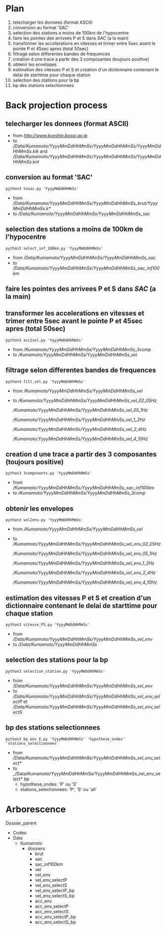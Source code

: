 # Plan

1. telecharger les donnees (format ASCII)
2. conversion au format 'SAC'
3. selection des stations a moins de 100km de l'hypocentre
4. faire les pointes des arrivees P et S dans _SAC_ (a la main)
5. transformer les accelerations en vitesses et trimer entre 5sec avant le pointe P et 45sec apres (total 50sec)
6. filtrage selon differentes bandes de frequences
7. creation d une trace a partir des 3 composantes (toujours positive)
8. obtenir les envelopes
9. estimation des vitesses P et S et creation d'un dictionnaire contenant le delai de starttime pour chaque station
10. selection des stations pour la bp
11. bp des stations selectionnees

# Back projection process

## telecharger les donnees (format ASCII)

- from _http://www.kyoshin.bosai.go.jp_
- to _/Data/Kumamoto/YyyyMmDdHhMmSs/YyyyMmDdHhMmSs/YyyyMmDdHhMmSs.kik_ and _/Data/Kumamoto/YyyyMmDdHhMmSs/YyyyMmDdHhMmSs/YyyyMmDdHhMmSs.knt_

## conversion au format 'SAC'

`python3 tosac.py 'YyyyMmDdHhMmSs'` 
- from _/Data/Kumamoto/YyyyMmDdHhMmSs/YyyyMmDdHhMmSs_brut/YyyyMmDdHhMmSs.k*_
- to _/Data/Kumamoto/YyyyMmDdHhMmSs/YyyyMmDdHhMmSs_sac_

## selection des stations a moins de 100km de l'hypocentre

`python3 select_inf_100km.py 'YyyyMmDdHhMmSs'`
- from _/Data/Kumamoto/YyyyMmDdHhMmSs/YyyyMmDdHhMmSs_sac_
- to _/Data/Kumamoto/YyyyMmDdHhMmSs/YyyyMmDdHhMmSs_sac_inf100km_

## faire les pointes des arrivees P et S dans _SAC_ (a la main)

## transformer les accelerations en vitesses et trimer entre 5sec avant le pointe P et 45sec apres (total 50sec)

`python3 acc2vel.py 'YyyyMmDdHhMmSs'` 
- from _/Kumamoto/YyyyMmDdHhMmSs/YyyyMmDdHhMmSs_3comp_
- to _/Kumamoto/YyyyMmDdHhMmSs/YyyyMmDdHhMmSs_vel_

## filtrage selon differentes bandes de frequences

`python3 filt_vel.py 'YyyyMmDdHhMmSs'`
- from _/Kumamoto/YyyyMmDdHhMmSs/YyyyMmDdHhMmSs_vel_
- to _/Kumamoto/YyyyMmDdHhMmSs/YyyyMmDdHhMmSs_vel_02_05Hz_

	_/Kumamoto/YyyyMmDdHhMmSs/YyyyMmDdHhMmSs_vel_05_1Hz_

	_/Kumamoto/YyyyMmDdHhMmSs/YyyyMmDdHhMmSs_vel_1_2Hz_

	_/Kumamoto/YyyyMmDdHhMmSs/YyyyMmDdHhMmSs_vel_2_4Hz_

	_/Kumamoto/YyyyMmDdHhMmSs/YyyyMmDdHhMmSs_vel_4_10Hz_

## creation d une trace a partir des 3 composantes (toujours positive)

`python3 3components.py 'YyyyMmDdHhMmSs'`
- from _/Kumamoto/YyyyMmDdHhMmSs/YyyyMmDdHhMmSs_sac_inf100km_
- to _/Kumamoto/YyyyMmDdHhMmSs/YyyyMmDdHhMmSs_3comp_

## obtenir les envelopes

`python3 vel2env.py 'YyyyMmDdHhMmSs'`
- from _/Kumamoto/YyyyMmDdHhMmSs/YyyyMmDdHhMmSs_vel_
- to _/Kumamoto/YyyyMmDdHhMmSs/YyyyMmDdHhMmSs_vel_env_02_05Hz_

	_/Kumamoto/YyyyMmDdHhMmSs/YyyyMmDdHhMmSs_vel_env_05_1Hz_

	_/Kumamoto/YyyyMmDdHhMmSs/YyyyMmDdHhMmSs_vel_env_1_2Hz_

	_/Kumamoto/YyyyMmDdHhMmSs/YyyyMmDdHhMmSs_vel_env_2_4Hz_

	_/Kumamoto/YyyyMmDdHhMmSs/YyyyMmDdHhMmSs_vel_env_4_10Hz_

## estimation des vitesses P et S et creation d'un dictionnaire contenant le delai de starttime pour chaque station

`python3 vitesse_PS.py 'YyyyMmDdHhMmSs'`
- from _/Data/Kumamoto/YyyyMmDdHhMmSs/YyyyMmDdHhMmSs_vel_env_
- to _/Data/Kumamoto/YyyyMmDdHhMmSs_

## selection des stations pour la bp

`python3 selection_station.py 'YyyyMmDdHhMmSs'`
- from _/Data/Kumamoto/YyyyMmDdHhMmSs/YyyyMmDdHhMmSs_vel_env_
- to _/Data/Kumamoto/YyyyMmDdHhMmSs/YyyyMmDdHhMmSs_vel_env_selectP_ et _/Data/Kumamoto/YyyyMmDdHhMmSs/YyyyMmDdHhMmSs_vel_env_selectS_

## bp des stations selectionnees

`python3 bp_env_E.py 'YyyyMmDdHhMmSs' 'hypothese_ondes' 'stations_selectionnees'`
- from _/Data/Kumamoto/YyyyMmDdHhMmSs/YyyyMmDdHhMmSs_vel_env_select*_
- to _/Data/Kumamoto/YyyyMmDdHhMmSs/YyyyMmDdHhMmSs_vel_env_select* _bp_
   - hypothese_ondes: 'P' ou 'S'
   - stations_selectionnees: 'P', 'S' ou 'all'

# Arborescence

Dossier_parent

- Codes
- Data
  - Kumamoto
    - dossiers
      - brut
      - sac
      - sac_inf100km
      - vel
      - vel_env
      - vel_env_selectP
      - vel_env_selectS
      - vel_env_selectP_bp
      - vel_env_selectS_bp
      - acc_env
      - acc_env_selectP
      - acc_env_selectS
      - acc_env_selectP_bp
      - acc_env_selectS_bp












